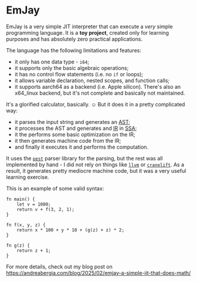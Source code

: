 # EmJay

EmJay is a very simple JIT interpreter that can execute a _very_ simple programming language. It is a **toy project**, created only for learning purposes and has absolutely zero practical applications.

The language has the following limitations and features:

- it only has one data type - `i64`;
- it supports only the basic algebraic operations;
- it has no control flow statements (i.e. no `if` or loops);
- it allows variable declaration, nested scopes, and function calls;
- it supports aarch64 as a backend (i.e. Apple silicon). There's also an x64_linux backend, but it's not complete and basically not maintained.

It's a glorified calculator, basically. ☺️ But it does it in a pretty complicated way:

- it parses the input string and generates an [AST](https://en.wikipedia.org/wiki/Abstract_syntax_tree);
- it processes the AST and generates and [IR](https://en.wikipedia.org/wiki/Intermediate_representation) in [SSA](https://en.wikipedia.org/wiki/Static_single-assignment_form);
- it the performs some basic optimization on the IR;
- it then generates machine code from the IR;
- and finally it executes it and performs the computation.

It uses the [`pest`](https://pest.rs/) parser library for the parsing, but the rest was all implemented by hand - I did not rely on things like [`llvm`](https://llvm.org/) or [`cranelift`](https://cranelift.dev/). As a result, it generates pretty mediocre machine code, but it was a very useful learning exercise.

This is an example of some valid syntax:

```
fn main() {
    let v = 1000;
    return v + f(3, 2, 1);
}

fn f(x, y, z) {
    return x * 100 + y * 10 + (g(z) + z) * 2;
}

fn g(z) {
    return z + 1;
}
```

For more details, check out my blog post on https://andreabergia.com/blog/2025/02/emjay-a-simple-jit-that-does-math/
